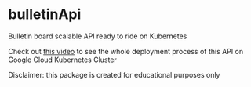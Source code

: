 # bulletinApi
Bulletin board scalable API ready to ride on Kubernetes

Check out [this video](https://www.youtube.com/watch?v=pkZrgHxJ130&t=1207s) 
to see the whole deployment process of this API on Google Cloud Kubernetes Cluster

Disclaimer: this package is created for educational purposes only
